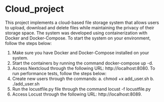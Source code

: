 # Cloud_project

This project implements a cloud-based file storage system that allows users to upload, download and delete files while maintaining the privacy of their storage space. The system was developed using containerization with Docker and Docker-Compose.
To start the system on your environment, follow the steps below:
1.	Make sure you have Docker and Docker-Compose installed on your system.
2.	Start the containers by running the command docker-compose up -d.
3.	Access Nextcloud through the following URL: http://localhost:8080.
To run performance tests, follow the steps below:
1.	Create new users through the commands:
a.	chmod +x add_user.sh
b.	./add_user.sh
2.	Run the locustfile.py file through the command locust -f locustfile.py
3.	Access Locust through the following URL: http://localhost:8089.
